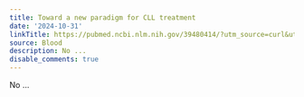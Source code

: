 ```yaml
---
title: Toward a new paradigm for CLL treatment
date: '2024-10-31'
linkTitle: https://pubmed.ncbi.nlm.nih.gov/39480414/?utm_source=curl&utm_medium=rss&utm_campaign=journals&utm_content=7603509&fc=None&ff=20241031185336&v=2.18.0.post9+e462414
source: Blood
description: No ...
disable_comments: true
---
```

No ...